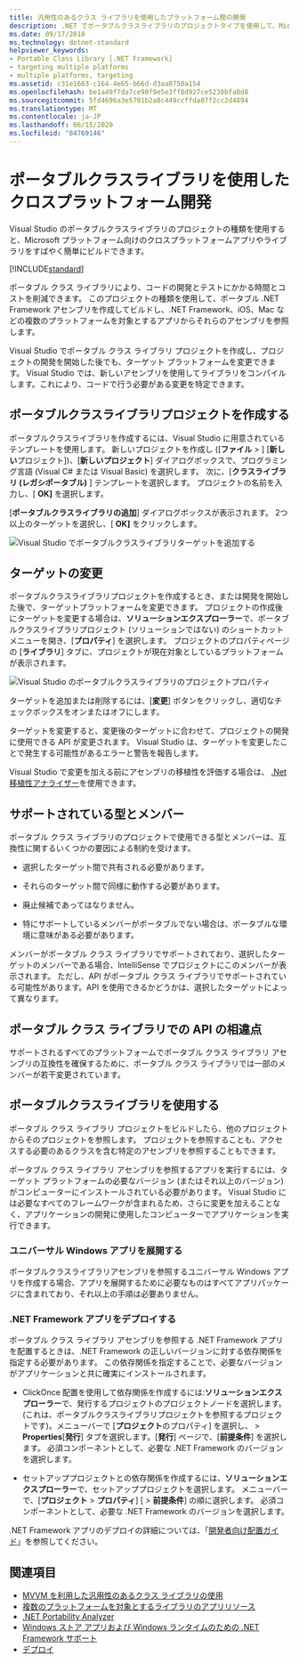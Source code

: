 ```yaml
---
title: 汎用性のあるクラス ライブラリを使用したプラットフォーム間の開発
description: .NET でポータブルクラスライブラリのプロジェクトタイプを使用して、Microsoft プラットフォーム向けのクロスプラットフォームアプリやライブラリをすばやく簡単にビルドできます。
ms.date: 09/17/2018
ms.technology: dotnet-standard
helpviewer_keywords:
- Portable Class Library [.NET Framework]
- targeting multiple platforms
- multiple platforms, targeting
ms.assetid: c31e1663-c164-4e65-b66d-d3aa8750a154
ms.openlocfilehash: be1a49f7da7ce98f9e5e3ff8d927ce5230bfa8d8
ms.sourcegitcommit: 5fd4696a3e5791b2a8c449ccffda87f2cc2d4894
ms.translationtype: MT
ms.contentlocale: ja-JP
ms.lasthandoff: 06/15/2020
ms.locfileid: "84769146"
---
```

# <a name="cross-platform-development-with-the-portable-class-library"></a>ポータブルクラスライブラリを使用したクロスプラットフォーム開発

Visual Studio のポータブルクラスライブラリのプロジェクトの種類を使用すると、Microsoft プラットフォーム向けのクロスプラットフォームアプリやライブラリをすばやく簡単にビルドできます。

[!INCLUDE[standard](../../../includes/pcl-to-standard.md)]

ポータブル クラス ライブラリにより、コードの開発とテストにかかる時間とコストを削減できます。 このプロジェクトの種類を使用して、ポータブル .NET Framework アセンブリを作成してビルドし、.NET Framework、iOS、Mac などの複数のプラットフォームを対象とするアプリからそれらのアセンブリを参照します。

Visual Studio でポータブル クラス ライブラリ プロジェクトを作成し、プロジェクトの開発を開始した後でも、ターゲット プラットフォームを変更できます。 Visual Studio では、新しいアセンブリを使用してライブラリをコンパイルします。これにより、コードで行う必要がある変更を特定できます。

## <a name="create-a-portable-class-library-project"></a>ポータブルクラスライブラリプロジェクトを作成する

ポータブルクラスライブラリを作成するには、Visual Studio に用意されているテンプレートを使用します。 新しいプロジェクトを作成し ([**ファイル**  >  ] [**新しい**プロジェクト])、[**新しいプロジェクト**] ダイアログボックスで、プログラミング言語 (Visual C# または Visual Basic) を選択します。 次に、[**クラスライブラリ (レガシポータブル)** ] テンプレートを選択します。 プロジェクトの名前を入力し、[ **OK]** を選択します。

[**ポータブルクラスライブラリの追加**] ダイアログボックスが表示されます。 2つ以上のターゲットを選択し、[ **OK]** をクリックします。

![Visual Studio でポータブルクラスライブラリターゲットを追加する](media/add-portable-class-library.png)

## <a name="change-targets"></a>ターゲットの変更

ポータブルクラスライブラリプロジェクトを作成するとき、または開発を開始した後で、ターゲットプラットフォームを変更できます。 プロジェクトの作成後にターゲットを変更する場合は、**ソリューションエクスプローラー**で、ポータブルクラスライブラリプロジェクト (ソリューションではない) のショートカットメニューを開き、[**プロパティ**] を選択します。 プロジェクトのプロパティページの [**ライブラリ**] タブに、プロジェクトが現在対象としているプラットフォームが表示されます。

![Visual Studio のポータブルクラスライブラリのプロジェクトプロパティ](media/pcl-project-properties.png)

ターゲットを追加または削除するには、[**変更**] ボタンをクリックし、適切なチェックボックスをオンまたはオフにします。

ターゲットを変更すると、変更後のターゲットに合わせて、プロジェクトの開発に使用できる API が変更されます。 Visual Studio は、ターゲットを変更したことで発生する可能性があるエラーと警告を報告します。

Visual Studio で変更を加える前にアセンブリの移植性を評価する場合は、 [.Net 移植性アナライザー](https://marketplace.visualstudio.com/items?itemName=ConnieYau.NETPortabilityAnalyzer)を使用できます。

## <a name="supported-types-and-members"></a>サポートされている型とメンバー

ポータブル クラス ライブラリのプロジェクトで使用できる型とメンバーは、互換性に関するいくつかの要因による制約を受けます。

- 選択したターゲット間で共有される必要があります。

- それらのターゲット間で同様に動作する必要があります。

- 廃止候補であってはなりません。

- 特にサポートしているメンバーがポータブルでない場合は、ポータブルな環境に意味がある必要があります。

メンバーがポータブル クラス ライブラリでサポートされており、選択したターゲットのメンバーである場合、IntelliSense でプロジェクトにこのメンバーが表示されます。 ただし、API がポータブル クラス ライブラリでサポートされている可能性があります。API を使用できるかどうかは、選択したターゲットによって異なります。

## <a name="api-differences-in-the-portable-class-library"></a>ポータブル クラス ライブラリでの API の相違点

サポートされるすべてのプラットフォームでポータブル クラス ライブラリ アセンブリの互換性を確保するために、ポータブル クラス ライブラリでは一部のメンバーが若干変更されています。

## <a name="use-the-portable-class-library"></a>ポータブルクラスライブラリを使用する

ポータブル クラス ライブラリ プロジェクトをビルドしたら、他のプロジェクトからそのプロジェクトを参照します。 プロジェクトを参照することも、アクセスする必要のあるクラスを含む特定のアセンブリを参照することもできます。

ポータブル クラス ライブラリ アセンブリを参照するアプリを実行するには、ターゲット プラットフォームの必要なバージョン (またはそれ以上のバージョン) がコンピューターにインストールされている必要があります。 Visual Studio には必要なすべてのフレームワークが含まれるため、さらに変更を加えることなく、アプリケーションの開発に使用したコンピューターでアプリケーションを実行できます。

### <a name="deploy-a-universal-windows-app"></a>ユニバーサル Windows アプリを展開する

ポータブルクラスライブラリアセンブリを参照するユニバーサル Windows アプリを作成する場合、アプリを展開するために必要なものはすべてアプリパッケージに含まれており、それ以上の手順は必要ありません。

### <a name="deploy-a-net-framework-app"></a>.NET Framework アプリをデプロイする

ポータブル クラス ライブラリ アセンブリを参照する .NET Framework アプリを配置するときは、.NET Framework の正しいバージョンに対する依存関係を指定する必要があります。 この依存関係を指定することで、必要なバージョンがアプリケーションと共に確実にインストールされます。

- ClickOnce 配置を使用して依存関係を作成するには:**ソリューションエクスプローラー**で、発行するプロジェクトのプロジェクトノードを選択します。 (これは、ポータブルクラスライブラリプロジェクトを参照するプロジェクトです)。メニューバーで [**プロジェクト**のプロパティ] を選択し、  >  **Properties**[**発行**] タブを選択します。[**発行**] ページで、[**前提条件**] を選択します。 必須コンポーネントとして、必要な .NET Framework のバージョンを選択します。

- セットアッププロジェクトとの依存関係を作成するには、**ソリューションエクスプローラー**で、セットアッププロジェクトを選択します。 メニューバーで、[**プロジェクト**  >  **プロパティ**] [  >  **前提条件**] の順に選択します。 必須コンポーネントとして、必要な .NET Framework のバージョンを選択します。

.NET Framework アプリのデプロイの詳細については、「[開発者向け配置ガイド](../../framework/deployment/deployment-guide-for-developers.md)」を参照してください。

## <a name="see-also"></a>関連項目

- [MVVM を利用した汎用性のあるクラス ライブラリの使用](using-portable-class-library-with-model-view-view-model.md)
- [複数のプラットフォームを対象とするライブラリのアプリリソース](app-resources-for-libraries-that-target-multiple-platforms.md)
- [.NET Portability Analyzer](https://marketplace.visualstudio.com/items?itemName=ConnieYau.NETPortabilityAnalyzer)
- [Windows ストア アプリおよび Windows ランタイムのための .NET Framework サポート](support-for-windows-store-apps-and-windows-runtime.md)
- [デプロイ](../../framework/deployment/net-framework-applications.md)
